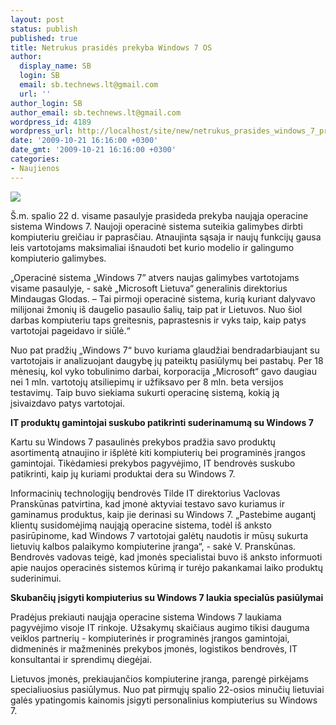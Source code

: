 ```yaml
---
layout: post
status: publish
published: true
title: Netrukus prasidės prekyba Windows 7 OS
author:
  display_name: SB
  login: SB
  email: sb.technews.lt@gmail.com
  url: ''
author_login: SB
author_email: sb.technews.lt@gmail.com
wordpress_id: 4189
wordpress_url: http://localhost/site/new/netrukus_prasides_windows_7_prekyba/
date: '2009-10-21 16:16:00 +0300'
date_gmt: '2009-10-21 16:16:00 +0300'
categories:
- Naujienos
---
```

<div class="imgright"><img src="http://t0.gstatic.com/images?q=tbn:1cDUuUMfIrNh1M:http://www.jlapitan.com/wp-content/uploads/2009/09/Windows-7-box.jpg"  /></div>
<p>Š.m. spalio 22 d. visame pasaulyje prasideda prekyba naująja operacine sistema Windows 7.  Naujoji operacinė sistema suteikia galimybes dirbti kompiuteriu greičiau ir paprasčiau. Atnaujinta sąsaja ir naujų funkcijų gausa leis vartotojams maksimaliai išnaudoti bet kurio modelio ir galingumo kompiuterio galimybes. </p>
<p>„Operacinė sistema „Windows 7” atvers naujas galimybes vartotojams visame pasaulyje, - sakė „Microsoft Lietuva“ generalinis direktorius Mindaugas Glodas. – Tai pirmoji operacinė sistema, kurią kuriant dalyvavo milijonai žmonių iš daugelio pasaulio šalių, taip pat ir Lietuvos. Nuo šiol darbas kompiuteriu taps greitesnis,  paprastesnis  ir vyks taip, kaip patys vartotojai pageidavo ir siūlė.“  </p>
<p>Nuo pat pradžių „Windows 7“ buvo kuriama glaudžiai bendradarbiaujant su vartotojais ir analizuojant daugybę jų pateiktų pasiūlymų bei pastabų. Per 18 mėnesių, kol vyko tobulinimo darbai, korporacija  „Microsoft“ gavo daugiau nei 1 mln. vartotojų atsiliepimų ir užfiksavo per 8 mln. beta versijos testavimų. Taip buvo siekiama sukurti operacinę sistemą, kokią ją įsivaizdavo patys vartotojai.  </p>
<p><b>IT produktų gamintojai suskubo patikrinti suderinamumą su Windows 7</b></p>
<p>Kartu su Windows 7 pasaulinės prekybos pradžia savo produktų asortimentą atnaujino ir išplėtė kiti kompiuterių bei programinės įrangos gamintojai.  Tikėdamiesi prekybos pagyvėjimo, IT bendrovės suskubo patikrinti, kaip jų kuriami produktai dera su Windows 7.</p>
<p>Informacinių  technologijų bendrovės Tilde IT direktorius Vaclovas Pranskūnas patvirtina, kad įmonė aktyviai testavo savo kuriamus ir gaminamus produktus, kaip jie derinasi su Windows 7. „Pastebime augantį klientų susidomėjimą naująją operacine sistema, todėl iš anksto pasirūpinome, kad Windows 7 vartotojai galėtų naudotis ir mūsų sukurta lietuvių kalbos palaikymo kompiuterine įranga“, - sakė V. Pranskūnas. Bendrovės vadovas teigė, kad įmonės specialistai buvo iš anksto informuoti apie naujos operacinės sistemos kūrimą ir turėjo pakankamai laiko produktų suderinimui.  </p>
<p><b>Skubančių  įsigyti kompiuterius su Windows 7 laukia specialūs pasiūlymai</b></p>
<p>Pradėjus prekiauti naująja operacine sistema Windows 7 laukiama pagyvėjimo visoje IT rinkoje. Užsakymų skaičiaus augimo tikisi dauguma veiklos partnerių - kompiuterinės ir programinės įrangos gamintojai, didmeninės ir mažmeninės prekybos įmonės, logistikos bendrovės,  IT konsultantai ir sprendimų diegėjai.</p>
<p>Lietuvos įmonės, prekiaujančios kompiuterine įranga, parengė pirkėjams specialiuosius pasiūlymus. Nuo pat pirmųjų spalio 22-osios minučių lietuviai galės ypatingomis kainomis įsigyti personalinius kompiuterius su Windows 7. </p>

